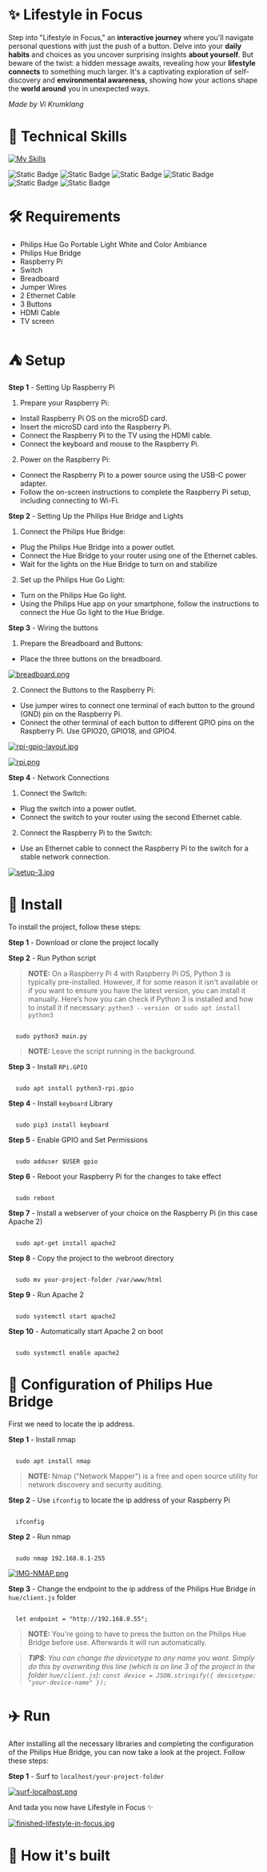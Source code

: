 # ✨ Lifestyle in Focus

Step into "Lifestyle in Focus," an **interactive journey** where you'll navigate personal questions with just the push of a button. Delve into your **daily habits** and choices as you uncover surprising insights **about yourself**. But beware of the twist: a hidden message awaits, revealing how your **lifestyle connects** to something much larger. It's a captivating exploration of self-discovery and **environmental awareness**, showing how your actions shape the **world around** you in unexpected ways.

*Made by Vi Krumklang*

# 💼 Technical Skills

[![My Skills](https://skillicons.dev/icons?i=python,js,html,css,raspberrypi,illustrator)](https://skillicons.dev)

![Static Badge](https://img.shields.io/badge/Python-code?style=flat&logo=Python&label=Code&labelColor=grey&color=%23628aac)
![Static Badge](https://img.shields.io/badge/JavaScript-code?style=flat&logo=JavaScript&label=Code&labelColor=grey&color=%23f0db4f)
![Static Badge](https://img.shields.io/badge/HTML5-code?style=flat&logo=HTML5&label=Code&labelColor=grey&color=%23e34c26)
![Static Badge](https://img.shields.io/badge/CSS3-code?style=flat&logo=CSS3&label=Style&labelColor=grey&color=%23264de4)
![Static Badge](https://img.shields.io/badge/RaspberryPi-code?style=flat&logo=raspberrypi&label=Tools&labelColor=grey&color=%23bc1142)
![Static Badge](https://img.shields.io/badge/Illustrator-Code?style=flat&logo=Illustrator&label=Tools&labelColor=grey&color=%23f8a829%20)
# 🛠️ Requirements

- Philips Hue Go Portable Light White and Color Ambiance
- Philips Hue Bridge
- Raspberry Pi
- Switch
- Breadboard
- Jumper Wires
- 2 Ethernet Cable
- 3 Buttons
- HDMI Cable
- TV screen
# ⛺ Setup
**Step 1** - Setting Up Raspberry Pi

1. Prepare your Raspberry Pi:
- Install Raspberry Pi OS on the microSD card.
- Insert the microSD card into the Raspberry Pi.
- Connect the Raspberry Pi to the TV using the HDMI cable.
- Connect the keyboard and mouse to the Raspberry Pi.

2. Power on the Raspberry Pi:
- Connect the Raspberry Pi to a power source using the USB-C power adapter.
- Follow the on-screen instructions to complete the Raspberry Pi setup, including connecting to Wi-Fi.

**Step 2** - Setting Up the Philips Hue Bridge and Lights

1. Connect the Philips Hue Bridge:
- Plug the Philips Hue Bridge into a power outlet.
- Connect the Hue Bridge to your router using one of the Ethernet cables.
- Wait for the lights on the Hue Bridge to turn on and stabilize

2. Set up the Philips Hue Go Light:
- Turn on the Philips Hue Go light.
- Using the Philips Hue app on your smartphone, follow the instructions to connect the Hue Go light to the Hue Bridge.

**Step 3** - Wiring the buttons
1. Prepare the Breadboard and Buttons:
- Place the three buttons on the breadboard.

[![breadboard.png](https://i.postimg.cc/nL6chR0R/breadboard.png)](https://postimg.cc/bG9j6TXk)

2. Connect the Buttons to the Raspberry Pi:
- Use jumper wires to connect one terminal of each button to the ground (GND) pin on the Raspberry Pi.
- Connect the other terminal of each button to different GPIO pins on the Raspberry Pi. Use GPIO20, GPIO18, and GPIO4.

[![rpi-gpio-layout.jpg](https://i.postimg.cc/qvnHJJ6K/rpi-gpio-layout.jpg)](https://postimg.cc/tsXMDH5R)

[![rpi.png](https://i.postimg.cc/yYbqKJfn/rpi.png)](https://postimg.cc/KRBprYhg)

**Step 4** - Network Connections

1. Connect the Switch:
- Plug the switch into a power outlet.
- Connect the switch to your router using the second Ethernet cable.

2. Connect the Raspberry Pi to the Switch:
- Use an Ethernet cable to connect the Raspberry Pi to the switch for a stable network connection.

[![setup-3.jpg](https://i.postimg.cc/vms690zD/setup-3.jpg)](https://postimg.cc/qN1RHXWd)

# 🌱 Install

To install the project, follow these steps:

**Step 1** - Download or clone the project locally

**Step 2** - Run Python script

> **NOTE:**  On a Raspberry Pi 4 with Raspberry Pi OS, Python 3 is typically pre-installed. However, if for some reason it isn't available or if you want to ensure you have the latest version, you can install it manually. Here’s how you can check if Python 3 is installed and how to install it if necessary: `python3 --version
` or  `sudo apt install python3`


```

  sudo python3 main.py

```
> **NOTE:**  Leave the script running in the background.

**Step 3** - Install `RPi.GPIO`

```

  sudo apt install python3-rpi.gpio

```

**Step 4** - Install `keyboard` Library

```

  sudo pip3 install keyboard

```

**Step 5** - Enable GPIO and Set Permissions

```

  sudo adduser $USER gpio

```

**Step 6** - Reboot your Raspberry Pi for the changes to take effect

```

  sudo reboot

```

**Step 7** - Install a webserver of your choice on the Raspberry Pi (in this case Apache 2)

```

  sudo apt-get install apache2 

```

**Step 8** - Copy the project to the webroot directory

```

  sudo mv your-project-folder /var/www/html

```

**Step 9** - Run Apache 2

```

  sudo systemctl start apache2

```

**Step 10** - Automatically start Apache 2 on boot
```

  sudo systemctl enable apache2

```

# 🛞 Configuration of Philips Hue Bridge

First we need to locate the ip address.

**Step 1** - Install nmap 

```

  sudo apt install nmap

```

> **NOTE:**  Nmap ("Network Mapper") is a free and open source utility for network discovery and security auditing.

**Step 2** - Use `ifconfig` to locate the ip address of your Raspberry Pi

```

  ifconfig

```

**Step 2** - Run nmap

```

  sudo nmap 192.168.0.1-255

```
[![IMG-NMAP.png](https://i.postimg.cc/Nf0STrkw/IMG-NMAP.png)](https://postimg.cc/CdWcp52v)

**Step 3** - Change the endpoint to the ip address of the Philips Hue Bridge in `hue/client.js` folder

```

  let endpoint = "http://192.168.0.55";

```
> **NOTE:**  You're going to have to press the button on the Philips Hue Bridge before use. Afterwards it will run automatically.

> *_**TIPS**_: You can change the devicetype to any name you want. Simply do this by overwriting this line (which is on line 3 of the project in the folder `hue/client.js`): `const device = JSON.stringify({ devicetype: "your-device-name" });`*

# ✈️ Run
After installing all the necessary libraries and completing the configuration of the Philips Hue Bridge, you can now take a look at the project. Follow these steps:

**Step 1** - Surf to `localhost/your-project-folder`

[![surf-localhost.png](https://i.postimg.cc/8C36nTdX/surf-localhost.png)](https://postimg.cc/R37hW5Dw)

And tada you now have Lifestyle in Focus ✨

[![finished-lifestyle-in-focus.jpg](https://i.postimg.cc/wvCjDv5H/finished-lifestyle-in-focus.jpg)](https://postimg.cc/JDQ8LRdd)

# 🏡 How it's built
















